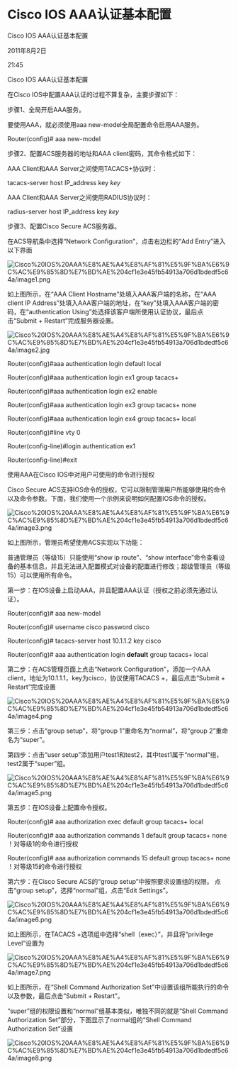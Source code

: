 # Cisco IOS AAA认证基本配置

Cisco IOS AAA认证基本配置

2011年8月2日

21:45

Cisco IOS AAA认证基本配置

在Cisco IOS中配置AAA认证的过程不算复杂，主要步骤如下：

步骤1、全局开启AAA服务。

要使用AAA，就必须使用aaa new-model全局配置命令启用AAA服务。

Router(config)# aaa new-model

步骤2、配置ACS服务器的地址和AAA client密码，其命令格式如下：

AAA Client和AAA Server之间使用TACACS+协议时：

tacacs-server host IP_address key *key*

AAA Client和AAA Server之间使用RADIUS协议时：

radius-server host IP_address key *key*

步骤3、配置Cisco Secure ACS服务器。

在ACS导航条中选择“Network Configuration”，点击右边栏的“Add Entry”进入以下界面

![Cisco%20IOS%20AAA%E8%AE%A4%E8%AF%81%E5%9F%BA%E6%9C%AC%E9%85%8D%E7%BD%AE%204cf1e3e45fb54913a706d1bdedf5c64a/image1.png](Cisco%20IOS%20AAA认证基本配置/image1.png)

如上图所示，在“AAA Client Hostname”处填入AAA客户端的名称，在“AAA client IP Address”处填入AAA客户端的地址，在“key”处填入AAA客户端的密码，在“authentication Using”处选择该客户端所使用认证协议，最后点击“Submit + Restart”完成服务器设置。

![Cisco%20IOS%20AAA%E8%AE%A4%E8%AF%81%E5%9F%BA%E6%9C%AC%E9%85%8D%E7%BD%AE%204cf1e3e45fb54913a706d1bdedf5c64a/image2.jpg](Cisco%20IOS%20AAA认证基本配置/image2.jpg)

Router(config)#aaa authentication login default local

Router(config)#aaa authentication login ex1 group tacacs+

Router(config)#aaa authentication login ex2 enable

Router(config)#aaa authentication login ex3 group tacacs+ none

Router(config)#aaa authentication login ex4 group tacacs+ local

Router(config)#line vty 0

Router(config-line)#login authentication ex1

Router(config-line)#exit

使用AAA在Cisco IOS中对用户可使用的命令进行授权

Cisco Secure ACS支持IOS命令的授权，它可以限制管理用户所能够使用的命令以及命令参数。下面，我们使用一个示例来说明如何配置IOS命令的授权。

![Cisco%20IOS%20AAA%E8%AE%A4%E8%AF%81%E5%9F%BA%E6%9C%AC%E9%85%8D%E7%BD%AE%204cf1e3e45fb54913a706d1bdedf5c64a/image3.png](Cisco%20IOS%20AAA认证基本配置/image3.png)

如上图所示，管理员希望使用ACS实现以下功能：

普通管理员（等级15）只能使用“show ip route”、“show interface”命令查看设备的基本信息，并且无法进入配置模式对设备的配置进行修改；超级管理员（等级15）可以使用所有命令。

第一步：在IOS设备上启动AAA，并且配置AAA认证（授权之前必须先通过认证）。

Router(config)# aaa new-model

Router(config)# username cisco password cisco

Router(config)# tacacs-server host 10.1.1.2 key cisco

Router(config)# aaa authentication login **default** group tacacs+ local

第二步：在ACS管理页面上点击“Network Configuration”，添加一个AAA client，地址为10.1.1.1，key为cisco，协议使用TACACS +，最后点击“Submit + Restart”完成设置

![Cisco%20IOS%20AAA%E8%AE%A4%E8%AF%81%E5%9F%BA%E6%9C%AC%E9%85%8D%E7%BD%AE%204cf1e3e45fb54913a706d1bdedf5c64a/image4.png](Cisco%20IOS%20AAA认证基本配置/image4.png)

第三步：点击“group setup”，将“group 1”重命名为“normal”，将“group 2”重命名为“super”。

第四步：点击“user setup”添加用户test1和test2，其中test1属于“normal”组，test2属于“super”组。

![Cisco%20IOS%20AAA%E8%AE%A4%E8%AF%81%E5%9F%BA%E6%9C%AC%E9%85%8D%E7%BD%AE%204cf1e3e45fb54913a706d1bdedf5c64a/image5.png](Cisco%20IOS%20AAA认证基本配置/image5.png)

第五步：在IOS设备上配置命令授权。

Router(config)# aaa authorization exec default group tacacs+ local

Router(config)# aaa authorization commands 1 default group tacacs+ none ！对等级1的命令进行授权

Router(config)# aaa authorization commands 15 default group tacacs+ none ！对等级15的命令进行授权

第六步：在Cisco Secure ACS的“group setup”中按照要求设置组的权限。 点击“group setup”，选择“normal”组，点击“Edit Settings”。

![Cisco%20IOS%20AAA%E8%AE%A4%E8%AF%81%E5%9F%BA%E6%9C%AC%E9%85%8D%E7%BD%AE%204cf1e3e45fb54913a706d1bdedf5c64a/image6.png](Cisco%20IOS%20AAA认证基本配置/image6.png)

如上图所示，在TACACS +选项组中选择“shell（exec）”，并且将“privilege Level”设置为

![Cisco%20IOS%20AAA%E8%AE%A4%E8%AF%81%E5%9F%BA%E6%9C%AC%E9%85%8D%E7%BD%AE%204cf1e3e45fb54913a706d1bdedf5c64a/image7.png](Cisco%20IOS%20AAA认证基本配置/image7.png)

如上图所示，在“Shell Command Authorization Set”中设置该组所能执行的命令以及参数，最后点击“Submit + Restart”。

“super”组的权限设置和“normal”组基本类似，唯独不同的就是“Shell Command Authorization Set”部分，下图显示了normal组的“Shell Command Authorization Set”设置

![Cisco%20IOS%20AAA%E8%AE%A4%E8%AF%81%E5%9F%BA%E6%9C%AC%E9%85%8D%E7%BD%AE%204cf1e3e45fb54913a706d1bdedf5c64a/image8.png](Cisco%20IOS%20AAA认证基本配置/image8.png)